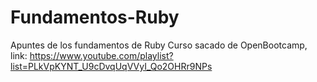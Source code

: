 # Fundamentos-Ruby
Apuntes de los fundamentos de Ruby
Curso sacado de OpenBootcamp, link: https://www.youtube.com/playlist?list=PLkVpKYNT_U9cDvqUqVVyI_Qo2OHRr9NPs

